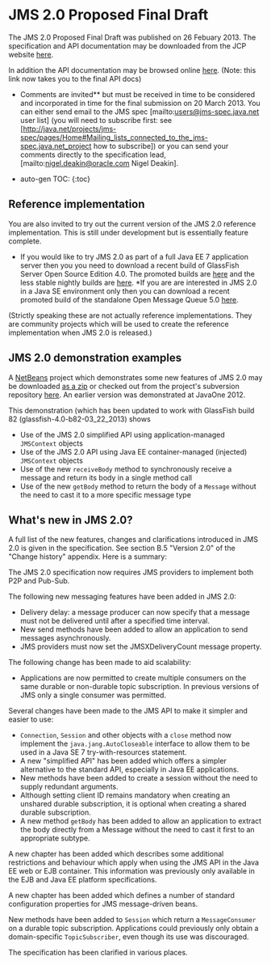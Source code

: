 # JMS 2.0 Proposed Final Draft

The JMS 2.0 Proposed Final Draft was published on 26 Febuary 2013. The specification and API documentation may be downloaded from the JCP website [here](http://jcp.org/aboutJava/communityprocess/pfd/jsr343/index.html). 

In addition the API documentation may be browsed online [here](http://docs.oracle.com/javaee/7/api/index.html?javax/jms/package-summary.html). (Note: this link now takes you to the final API docs)

  * Comments are invited** but must be received in time to be considered and incorporated in time for the final submission on 20 March 2013. You can either send email to the JMS spec  [mailto:users@jms-spec.java.net user list] (you will need to subscribe first: see [http://java.net/projects/jms-spec/pages/Home#Mailing_lists_connected_to_the_jms-spec.java.net_project how to  subscribe]) or you can send your comments directly to the specification lead,  [mailto:nigel.deakin@oracle.com Nigel Deakin]. 

* auto-gen TOC:
{:toc}

## Reference implementation 

You are also invited to try out the current version of the JMS 2.0 reference implementation. This is still under development but is essentially feature complete. 
* If you would like to try JMS 2.0 as part of a full Java EE 7 application server then you you need to download a recent build of GlassFish Server Open Source Edition 4.0. The promoted builds are [here](http://dlc.sun.com.edgesuite.net/glassfish/4.0/promoted/) and the less stable nightly builds are [here](http://dlc.sun.com.edgesuite.net/glassfish/4.0/nightly/). 
*If you are are interested in JMS 2.0 in a Java SE environment only then you can download a recent promoted build of the standalone Open Message Queue 5.0 [here](http://mq.java.net/5.0.html#download). 

(Strictly speaking these are not actually reference implementations. They are community projects which will be used to create the reference implementation when JMS 2.0 is released.)

## JMS 2.0 demonstration examples 

A [NetBeans](http://netbeans.org) project which demonstrates some new features of JMS 2.0 may be downloaded  [as a zip](/jms-spec/downloads/JMS20Demo.zip) or checked out from the project's subversion repository [here](https://github.com/javaee/jms-spec/tree/master/jms2.0/demos/JMS20Demo). An earlier version was demonstrated at JavaOne 2012.

This demonstration (which has been updated to work with GlassFish build 82 (glassfish-4.0-b82-03_22_2013) shows
* Use of the JMS 2.0 simplified API  using application-managed `JMSContext` objects
* Use of the JMS 2.0 API using Java EE container-managed (injected) `JMSContext` objects
* Use of the new `receiveBody` method to synchronously receive a message and return its body in a single method call
* Use of the new `getBody` method to return the body of a `Message` without the need to cast it to a more specific message type

## What's new in JMS 2.0? 

A full list of the new features, changes and clarifications introduced in JMS 2.0 is given in the specification. See section B.5 "Version 2.0" of the "Change history" appendix. Here is a summary:

The JMS 2.0 specification now requires JMS providers to implement both P2P and Pub-Sub.

The following new messaging features have been added in JMS 2.0:
* Delivery delay: a message producer can now specify that a message must not be delivered until after a specified time interval.
* New send methods have been added to allow an application to send messages asynchronously.
* JMS providers must now set the JMSXDeliveryCount message property.

The following change has been made to aid scalability:
* Applications are now permitted to create multiple consumers on the same durable or non-durable topic subscription. In previous versions of JMS only a single consumer was permitted.

Several changes have been made to the JMS API to make it simpler and easier to use:
* `Connection`, `Session` and other objects with a `close` method now implement the `java.jang.AutoCloseable` interface to allow them to be used in a Java SE 7 try-with-resources statement. 
* A new "simplified API" has been added which offers a simpler alternative to the standard API, especially in Java EE applications.
* New methods have been added to create a session without the need to supply redundant arguments.
* Although setting client ID remains mandatory when creating an unshared durable subscription, it is optional when creating a shared durable subscription. 
* A new method `getBody` has been added to allow an application to extract the body directly from a Message without the need to cast it first to an appropriate subtype. 

A new chapter has been added which describes some additional restrictions and behaviour which apply when using the JMS API in the Java EE web or EJB container. This information was previously only available in the EJB and Java EE platform specifications. 

A new chapter has been added which defines a number of standard configuration properties for JMS message-driven beans.

New methods have been added to `Session` which return a `MessageConsumer` on a durable topic subscription. Applications could previously only obtain a domain-specific `TopicSubscriber`, even though its use was discouraged. 

The specification has been clarified in various places.

